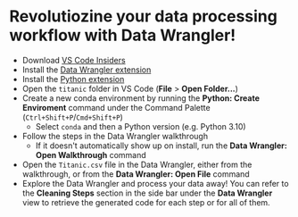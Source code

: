 # Revolutiozine your data processing workflow with Data Wrangler! 

- Download [VS Code Insiders](https://code.visualstudio.com/insiders/)
- Install the [Data Wrangler extension](TBD)
- Install the [Python extension](https://marketplace.visualstudio.com/items?itemName=ms-python.python)
- Open the `titanic` folder in VS Code (**File** > **Open Folder...**)
- Create a new conda environment by running the **Python: Create Enviroment** command under the Command Palette (`Ctrl+Shift+P`/`Cmd+Shift+P`)
   - Select `conda` and then a Python version (e.g. Python 3.10)
- Follow the steps in the Data Wrangler walkthrough 
   - If it doesn't automatically show up on install, run the **Data Wrangler: Open Walkthrough** command 
- Open the `Titanic.csv` file in the Data Wrangler, either from the walkthrough, or from the **Data Wrangler: Open File** command
- Explore the Data Wrangler and process your data away! You can refer to the **Cleaning Steps** section in the side bar under the **Data Wrangler** view to retrieve the generated code for each step or for all of them.      
